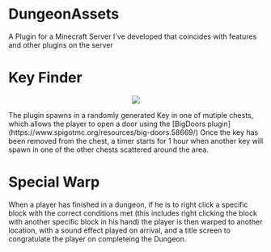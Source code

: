 # DungeonAssets
A Plugin for a Minecraft Server I've developed that coincides with features and other plugins on the server


# Key Finder
<p align="center">
<img src="https://user-images.githubusercontent.com/43652359/114434717-38427080-9bbb-11eb-953e-f3522de91f98.png" /><br>
 </p>
The plugin spawns in a randomly generated Key in one of mutiple chests, which allows the player to open a door using the 
[BigDoors plugin](https://www.spigotmc.org/resources/big-doors.58669/)
Once the key has been removed from the chest, a timer starts for 1 hour when another key will spawn in one of the other chests scattered around the area.

# Special Warp
When a player has finished in a dungeon, if he is to right click a specific block with the correct conditions met (this includes right clicking the block with another specific block in his hand)
the player is then warped to another location, with a sound effect played on arrival, and a title screen to congratulate the player on completeing the Dungeon.

